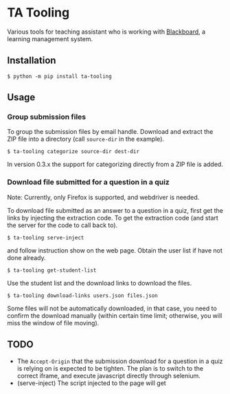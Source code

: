 # TA Tooling

Various tools for teaching assistant who is working with [Blackboard](https://www.blackboard.com/), a learning management system.

## Installation

```console
$ python -m pip install ta-tooling
```

## Usage

### Group submission files

To group the submission files by email handle. Download and extract the ZIP file into a directory (call `source-dir` in the example).

```console
$ ta-tooling categorize source-dir dest-dir
```

In version 0.3.x the support for categorizing directly from a ZIP file is added.

### Download file submitted for a question in a quiz

Note: Currently, only Firefox is supported, and webdriver is needed.

To download file submitted as an answer to a question in a quiz, first get the links by injecting the extraction code. To get the extraction code (and start the server for the code to call back to).

``` console
$ ta-tooling serve-inject
```
and follow instruction show on the web page. Obtain the user list if have not done already.

``` console
$ ta-tooling get-student-list
```

Use the student list and the download links to download the files.

``` console
$ ta-tooling download-links users.json files.json
```

Some files will not be automatically downloaded, in that case, you need to confirm the download manually
(within certain time limit; otherwise, you will miss the window of file moving).

## TODO

- The `Accept-Origin` that the submission download for a question in a quiz is relying on is expected to be
  tighten. The plan is to switch to the correct iframe, and execute javascript directly through selenium.
- (serve-inject) The script injected to the page will get
